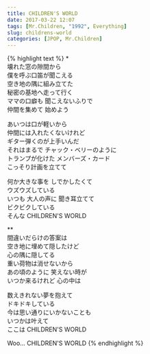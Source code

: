 ```yaml
---
title: CHILDREN'S WORLD
date: 2017-03-22 12:07
tags: [Mr.Children, "1992", Everything]
slug: childrens-world
categories: [JPOP, Mr.Children]
---
```


{% highlight text %}
*  
壊れた窓の隙間から  
僕を呼ぶ口笛が聞こえる  
空き地の隅に組み立てた  
秘密の基地へ走って行く  
ママの口癖も 聞こえないふりで  
仲間を集めて 始めよう  

あいつは口が軽いから  
仲間には入れたくないけれど  
ギター弾くのが上手いんだ  
それはまるで チャック・ベリーのように  
トランプが化けた メンバーズ・カード  
こっそり計画を立てて  

何か大きな事を しでかしたくて  
ウズウズしている  
いつも 大人の声に 聞き耳立てて  
ビクビクしている  
そんな CHILDREN'S WORLD  


**  
間違いだらけの答案は  
空き地に埋めて隠したけど  
心の隅に隠してる  
重い荷物は消せないから  
あの頃のように 笑えない時が  
いつか来るけれど 心の中は  

数えきれない夢を抱えて  
ドキドキしている  
今は思い通りにいかないことも  
いつかは叶えて  
ここは CHILDREN'S WORLD  

Woo… CHILDREN'S WORLD
{% endhighlight %}
